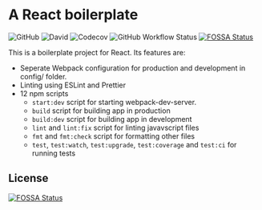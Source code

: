 # A React boilerplate

![GitHub](https://img.shields.io/github/license/arnavyc/react-app-boilerplate?style=flat-square)
![David](https://img.shields.io/david/arnavyc/react-app-boilerplate?style=flat-square)
![Codecov](https://img.shields.io/codecov/c/github/arnavyc/react-app-boilerplate?logo=codecov&style=flat-square)
![GitHub Workflow Status](https://img.shields.io/github/workflow/status/arnavyc/react-app-boilerplate/Run%20tests?logo=github&style=flat-square)
[![FOSSA Status](https://app.fossa.com/api/projects/git%2Bgithub.com%2Farnavyc%2Freact-app-boilerplate.svg?type=shield)](https://app.fossa.com/projects/git%2Bgithub.com%2Farnavyc%2Freact-app-boilerplate?ref=badge_shield)

This is a boilerplate project for React. Its features are:

- Seperate Webpack configuration for production and development in config/ folder.
- Linting using ESLint and Prettier
- 12 npm scripts
  - `start:dev` script for starting webpack-dev-server.
  - `build` script for building app in production
  - `build:dev` script for building app in development
  - `lint` and `lint:fix` script for linting javavscript files
  - `fmt` and `fmt:check` script for formatting other files
  - `test`, `test:watch`, `test:upgrade`, `test:coverage` and `test:ci` for running tests

## License

[![FOSSA Status](https://app.fossa.com/api/projects/git%2Bgithub.com%2Farnavyash%2Freact-app-boilerplate.svg?type=large)](https://app.fossa.com/projects/git%2Bgithub.com%2Farnavyash%2Freact-app-boilerplate?ref=badge_large)

